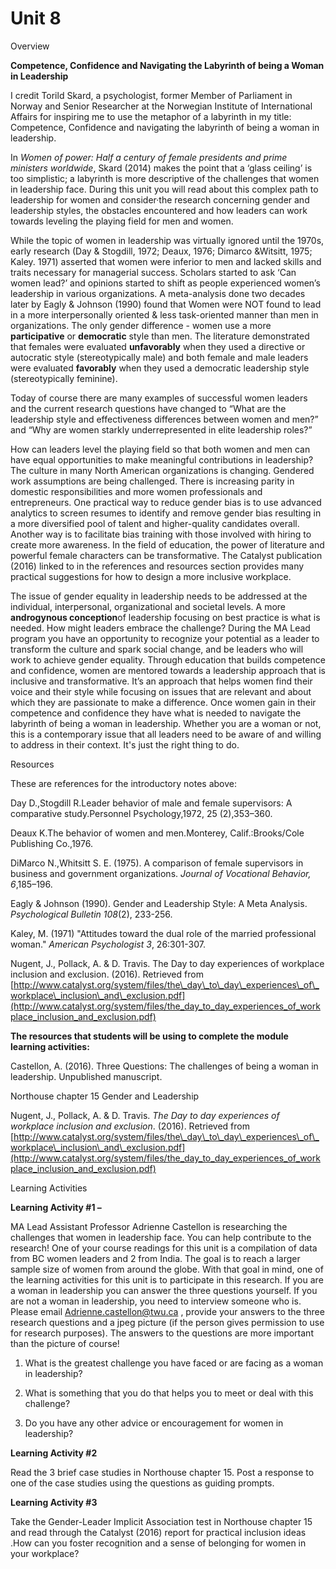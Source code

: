 # Unit 8

Overview

**Competence, Confidence and Navigating the Labyrinth of being a Woman in Leadership**

I credit Torild Skard, a psychologist, former Member of Parliament in Norway and Senior Researcher at the Norwegian Institute of International Affairs for inspiring me to use the metaphor of a labyrinth in my title: Competence, Confidence and navigating the labyrinth of being a woman in leadership.

In _Women of power: Half a century of female presidents and prime ministers worldwide_, Skard \(2014\) makes the point that  a ‘glass ceiling’ is too simplistic; a labyrinth is more descriptive of the challenges that women in leadership face. During this unit you will read about this complex path to leadership for women and consider·the research concerning gender and leadership styles, the obstacles encountered and how leaders can work towards leveling the playing field for men and women.

While the topic of women in leadership was virtually ignored until the 1970s, early research \(Day & Stogdill, 1972; Deaux, 1976; Dimarco &Witsitt, 1975; Kaley. 1971\) asserted that women were inferior to men and lacked skills and traits necessary for managerial success. Scholars started to ask ‘Can women lead?’ and opinions started to shift as people experienced women’s leadership in various organizations. A meta-analysis done two decades later by Eagly & Johnson \(1990\) found that Women were NOT found to lead in a more interpersonally oriented & less task-oriented manner than men in organizations. The only gender difference - women use a more **participative** or **democratic** style than men. The literature demonstrated that females were evaluated **unfavorably** when they used a directive or autocratic style \(stereotypically male\) and both female and male leaders were evaluated **favorably** when they used a democratic leadership style \(stereotypically feminine\).

Today of course there are many examples of successful women leaders and the current research questions have changed to “What are the leadership style and effectiveness differences between women and men?” and “Why are women starkly underrepresented in elite leadership roles?”

How can leaders level the playing field so that both women and men can have equal opportunities to make meaningful contributions in leadership? The culture in many North American organizations is changing. Gendered work assumptions are being challenged. There is increasing parity in domestic responsibilities and more women professionals and entrepreneurs. One practical way to reduce gender bias is to use advanced analytics to screen resumes to identify and remove gender bias resulting in a more diversified pool of talent and higher-quality candidates overall. Another way is to facilitate bias training with those involved with hiring to create more awareness. In the field of education, the power of literature and powerful female characters can be transformative.  The Catalyst publication \(2016\) linked to in the references and resources section provides many practical suggestions for how to design a more inclusive workplace.

The issue of gender equality in leadership needs to be addressed at the individual, interpersonal, organizational and societal levels. A more **androgynous conception**of leadership focusing on best practice is what is needed. How might leaders embrace the challenge? During the MA Lead program you have an opportunity to recognize your potential as a leader to transform the culture and spark social change, and be leaders who will work to achieve gender equality. Through education that builds competence and confidence, women are mentored towards a leadership approach that is inclusive and transformative. It’s an approach that helps women find their voice and their style while focusing on issues that are relevant and about which they are passionate to make a difference. Once women gain in their competence and confidence they have what is needed to navigate the labyrinth of being a woman in leadership. Whether you are a woman or not, this is a contemporary issue that all leaders need to be aware of and willing to address in their context.  It's just the right thing to do.

Resources

These are references for the introductory notes above:

Day D.,Stogdill R.Leader behavior of male and female supervisors: A comparative study.Personnel Psychology,1972, 25 \(2\),353–360.

Deaux K.The behavior of women and men.Monterey, Calif.:Brooks/Cole Publishing Co.,1976.

DiMarco N.,Whitsitt S. E. \(1975\). A comparison of female supervisors in business and government organizations. _Journal of Vocational Behavior, 6_,185–196.

Eagly & Johnson \(1990\). Gender and Leadership Style: A Meta Analysis. _Psychological Bulletin_ _108_\(2\), 233-256.

Kaley, M. \(1971\) "Attitudes toward the dual role of the married professional woman." _American Psychologist 3_, 26:301-307.

Nugent, J., Pollack, A. & D. Travis. The Day to day experiences of workplace inclusion and exclusion. \(2016\). Retrieved from [http://www.catalyst.org/system/files/the\_day\_to\_day\_experiences\_of\_workplace\_inclusion\_and\_exclusion.pdf](http://www.catalyst.org/system/files/the_day_to_day_experiences_of_workplace_inclusion_and_exclusion.pdf)

**The resources that students will be using to complete the module learning activities:**

Castellon, A. \(2016\). Three Questions: The challenges of being a woman in leadership. Unpublished manuscript.

Northouse chapter 15 Gender and Leadership

Nugent, J., Pollack, A. & D. Travis. _The Day to day experiences of workplace inclusion and exclusion_. \(2016\). Retrieved from [http://www.catalyst.org/system/files/the\_day\_to\_day\_experiences\_of\_workplace\_inclusion\_and\_exclusion.pdf](http://www.catalyst.org/system/files/the_day_to_day_experiences_of_workplace_inclusion_and_exclusion.pdf)

Learning Activities

**Learning Activity \#1 –**

MA Lead Assistant Professor Adrienne Castellon is researching the challenges that women in leadership face. You can help contribute to the research! One of your course readings for this unit is a compilation of data from BC women leaders and 2 from India. The goal is to reach a larger sample size of women from around the globe. With that goal in mind, one of the learning activities for this unit is to participate in this research. If you are a woman in leadership you can answer the three questions yourself. If you are not a woman in leadership, you need to interview someone who is. Please email [Adrienne.castellon@twu.ca](mailto:Adrienne.castellon@twu.ca) , provide your answers to the three research questions and a jpeg picture \(if the person gives permission to use for research purposes\). The answers to the questions are more important than the picture of course!

1. What is the greatest challenge you have faced or are facing as a woman in leadership?

2. What is something that you do that helps you to meet or deal with this challenge?

3. Do you have any other advice or encouragement for women in leadership?

**Learning Activity \#2**

Read the 3 brief case studies in Northouse chapter 15. Post a response to one of the case studies using the questions as guiding prompts.

**Learning Activity \#3**

Take the Gender-Leader Implicit Association test in Northouse chapter 15 and read through the Catalyst \(2016\) report for practical inclusion ideas .How can you foster recognition and a sense of belonging for women in your workplace?

